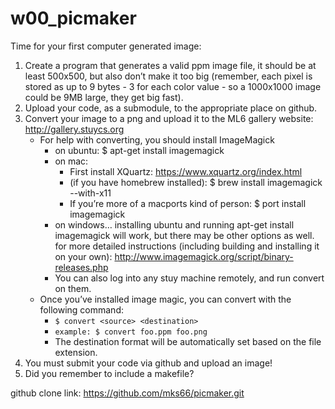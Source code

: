 # w00_picmaker

Time for your first computer generated image:

1. Create a program that generates a valid ppm image file, it should be at least 500x500, but also don’t make it too big (remember, each pixel is stored as up to 9 bytes - 3 for each color value - so a 1000x1000 image could be 9MB large, they get big fast).
2. Upload your code, as a submodule, to the appropriate place on github.
3. Convert your image to a png and upload it to the ML6 gallery website: http://gallery.stuycs.org
   - For help with converting, you should install ImageMagick
       - on ubuntu: $ apt-get install imagemagick
       - on mac:
           - First install XQuartz: https://www.xquartz.org/index.html
           - (if you have homebrew installed): $ brew install imagemagick --with-x11
           - If you’re more of a macports kind of person: $ port install imagemagick
       - on windows… installing ubuntu and running apt-get install imagemagick will work, but there may be other options as well. for more detailed instructions (including building and installing it on your own): http://www.imagemagick.org/script/binary-releases.php
       - You can also log into any stuy machine remotely, and run convert on them.
   - Once you’ve installed image magic, you can convert with the following command:
       - `$ convert <source> <destination>`
       - `example: $ convert foo.ppm foo.png`
       - The destination format will be automatically set based on the file extension.
4. You must submit your code via github and upload an image!
5. Did you remember to include a makefile?

github clone link: https://github.com/mks66/picmaker.git
